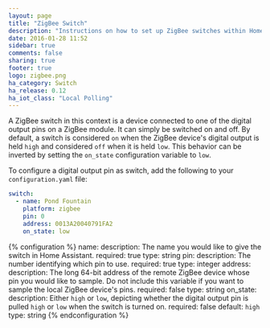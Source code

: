 ```yaml
---
layout: page
title: "ZigBee Switch"
description: "Instructions on how to set up ZigBee switches within Home Assistant."
date: 2016-01-28 11:52
sidebar: true
comments: false
sharing: true
footer: true
logo: zigbee.png
ha_category: Switch
ha_release: 0.12
ha_iot_class: "Local Polling"
---
```


A ZigBee switch in this context is a device connected to one of the digital output pins on a ZigBee module. It can simply be switched on and off. By default, a switch is considered `on` when the ZigBee device's digital output is held `high` and considered `off` when it is held `low`. This behavior can be inverted by setting the `on_state` configuration variable to `low`.

To configure a digital output pin as switch, add the following to your `configuration.yaml` file:

```yaml
switch:
  - name: Pond Fountain
    platform: zigbee
    pin: 0
    address: 0013A20040791FA2
    on_state: low
```

{% configuration %}
name:
  description: The name you would like to give the switch in Home Assistant.
  required: true
  type: string
pin:
  description: The number identifying which pin to use.
  required: true
  type: integer
address:
  description: The long 64-bit address of the remote ZigBee device whose pin you would like to sample. Do not include this variable if you want to sample the local ZigBee device's pins.
  required: false
  type: string
on_state:
  description: Either `high` or `low`, depicting whether the digital output pin is pulled `high` or `low` when the switch is turned on.
  required: false
  default: `high`
  type: string
{% endconfiguration %}
